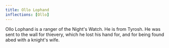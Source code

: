 ```yaml
---
title: Ollo Lophand
inflections: [Ollo]
---
```


Ollo Lophand is a ranger of the Night's Watch. He is from Tyrosh. He was sent to the wall for thievery, which he lost his hand for, and for being found abed with a knight's wife. 


